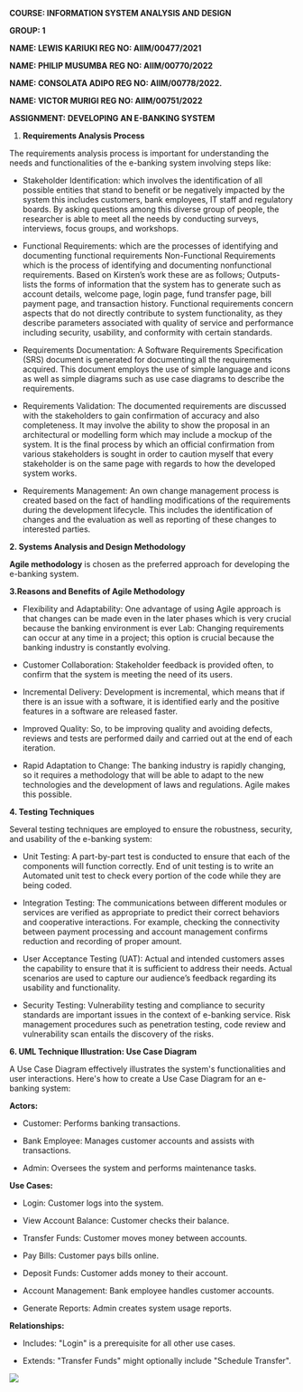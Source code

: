 **COURSE: INFORMATION SYSTEM ANALYSIS AND DESIGN**

**GROUP: 1**

**NAME: LEWIS KARIUKI REG NO: AIIM/00477/2021**

**NAME: PHILIP MUSUMBA REG NO: AIIM/00770/2022**

**NAME: CONSOLATA ADIPO REG NO: AIIM/00778/2022.**

**NAME: VICTOR MURIGI REG NO: AIIM/00751/2022**

**ASSIGNMENT:** **DEVELOPING AN E-BANKING SYSTEM**

1. **Requirements Analysis Process**
    

The requirements analysis process is important for understanding the needs and functionalities of the e-banking system involving steps like:

- Stakeholder Identification: which involves the identification of all possible entities that stand to benefit or be negatively impacted by the system this includes customers, bank employees, IT staff and regulatory boards. By asking questions among this diverse group of people, the researcher is able to meet all the needs by conducting surveys, interviews, focus groups, and workshops.
    
- Functional Requirements: which are the processes of identifying and documenting functional requirements Non-Functional Requirements which is the process of identifying and documenting nonfunctional requirements. Based on Kirsten’s work these are as follows; Outputs-lists the forms of information that the system has to generate such as account details, welcome page, login page, fund transfer page, bill payment page, and transaction history. Functional requirements concern aspects that do not directly contribute to system functionality, as they describe parameters associated with quality of service and performance including security, usability, and conformity with certain standards.
    
- Requirements Documentation: A Software Requirements Specification (SRS) document is generated for documenting all the requirements acquired. This document employs the use of simple language and icons as well as simple diagrams such as use case diagrams to describe the requirements.
    
- Requirements Validation: The documented requirements are discussed with the stakeholders to gain confirmation of accuracy and also completeness. It may involve the ability to show the proposal in an architectural or modelling form which may include a mockup of the system. It is the final process by which an official confirmation from various stakeholders is sought in order to caution myself that every stakeholder is on the same page with regards to how the developed system works.
    
- Requirements Management: An own change management process is created based on the fact of handling modifications of the requirements during the development lifecycle. This includes the identification of changes and the evaluation as well as reporting of these changes to interested parties.
    

**2. Systems Analysis and Design Methodology**

**Agile methodology** is chosen as the preferred approach for developing the e-banking system.

  
  

**3.Reasons and Benefits of Agile Methodology**

- Flexibility and Adaptability: One advantage of using Agile approach is that changes can be made even in the later phases which is very crucial because the banking environment is ever Lab: Changing requirements can occur at any time in a project; this option is crucial because the banking industry is constantly evolving.
    
- Customer Collaboration: Stakeholder feedback is provided often, to confirm that the system is meeting the need of its users.
    
- Incremental Delivery: Development is incremental, which means that if there is an issue with a software, it is identified early and the positive features in a software are released faster.
    
- Improved Quality: So, to be improving quality and avoiding defects, reviews and tests are performed daily and carried out at the end of each iteration.
    
- Rapid Adaptation to Change: The banking industry is rapidly changing, so it requires a methodology that will be able to adapt to the new technologies and the development of laws and regulations. Agile makes this possible.
    

  
  

**4. Testing Techniques**

Several testing techniques are employed to ensure the robustness, security, and usability of the e-banking system:

- Unit Testing: A part-by-part test is conducted to ensure that each of the components will function correctly. End of unit testing is to write an Automated unit test to check every portion of the code while they are being coded.
    
- Integration Testing: The communications between different modules or services are verified as appropriate to predict their correct behaviors and cooperative interactions. For example, checking the connectivity between payment processing and account management confirms reduction and recording of proper amount.
    
- User Acceptance Testing (UAT): Actual and intended customers asses the capability to ensure that it is sufficient to address their needs. Actual scenarios are used to capture our audience’s feedback regarding its usability and functionality.
    
- Security Testing: Vulnerability testing and compliance to security standards are important issues in the context of e-banking service. Risk management procedures such as penetration testing, code review and vulnerability scan entails the discovery of the risks.
    

**6. UML Technique Illustration: Use Case Diagram**

A Use Case Diagram effectively illustrates the system's functionalities and user interactions. Here's how to create a Use Case Diagram for an e-banking system:

**Actors:**

- Customer: Performs banking transactions.
    
- Bank Employee: Manages customer accounts and assists with transactions.
    
- Admin: Oversees the system and performs maintenance tasks.
    

**Use Cases:**

- Login: Customer logs into the system.
    
- View Account Balance: Customer checks their balance.
    
- Transfer Funds: Customer moves money between accounts.
    
- Pay Bills: Customer pays bills online.
    
- Deposit Funds: Customer adds money to their account.
    
- Account Management: Bank employee handles customer accounts.
    
- Generate Reports: Admin creates system usage reports.
    

**Relationships:**

- Includes: "Login" is a prerequisite for all other use cases.
    
- Extends: "Transfer Funds" might optionally include "Schedule Transfer".
    

![](file:///tmp/lu1133239z9b.tmp/lu1133239zdg_tmp_3524e4ac.png)